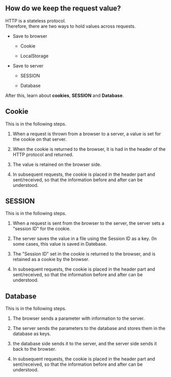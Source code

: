 ## How do we keep the request value?

HTTP is a stateless protocol.  
Therefore, there are two ways to hold values across requests.  

- Save to browser

	- Cookie

	- LocalStorage

- Save to server

	- SESSION

	- Database

After this, learn about **cookies**, **SESSION** and **Database**.

## Cookie

This is in the following steps.

1. When a request is thrown from a browser to a server, a value is set for the cookie on that server.

2. When the cookie is returned to the browser, it is had in the header of the HTTP protocol and returned.

3. The value is retained on the browser side.

4. In subsequent requests, the cookie is placed in the header part and sent/received, so that the information before and after can be understood.

## SESSION

This is in the following steps.

1. When a request is sent from the browser to the server, the server sets a "session ID" for the cookie.

2. The server saves the value in a file using the Session ID as a key. (In some cases, this value is saved in Datebase.

3. The "Session ID" set in the cookie is returned to the browser, and is retained as a cookie by the browser.

4. In subsequent requests, the cookie is placed in the header part and sent/received, so that the information before and after can be understood.

## Database

This is in the following steps.

1. The browser sends a parameter with information to the server.

2. The server sends the parameters to the database and stores them in the database as keys.

3. the database side sends it to the server, and the server side sends it back to the browser.

4. In subsequent requests, the cookie is placed in the header part and sent/received, so that the information before and after can be understood.